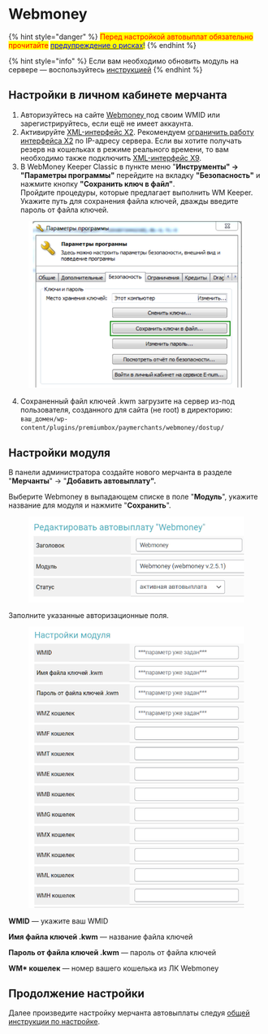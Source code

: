 # Webmoney

{% hint style="danger" %}
<mark style="color:red;">Перед настройкой автовыплат обязательно прочитайте</mark> [<mark style="color:blue;">предупреждение о рисках</mark>](https://premium.gitbook.io/main/osnovnye-nastroiki/merchanty-i-avtovyplaty/avtovyplaty/preduprezhdenie-o-riskakh)<mark style="color:blue;">!</mark>
{% endhint %}

{% hint style="info" %}
Если вам необходимо обновить модуль на сервере — воспользуйтесь [инструкцией](https://premium.gitbook.io/main/osnovnye-nastroiki/faq/obnovlenie-failov-skripta-na-servere/kak-obnovit-faily-na-servere#moduli-merchantov-i-avtovyplat)
{% endhint %}

## Настройки в личном кабинете мерчанта

1. Авторизуйтесь на сайте [Webmoney ](https://merchant.webmoney.ru/conf/default.asp)под своим WMID или зарегистрируйтесь, если ещё не имеет аккаунта.
2. Активируйте [XML-интерфейс Х2](https://wiki.webmoney.ru/projects/webmoney/wiki/interfeys_x2). Рекомендуем [ограничить работу интерфейса X2](https://security.webmoney.ru/) по IP-адресу сервера. Если вы хотите получать резерв на кошельках в режиме реального времени, то вам необходимо также подключить [XML-интерфейс Х9](https://wiki.webmoney.ru/projects/webmoney/wiki/interfeys_x9).
3. В WebMoney Keeper Classic в пункте меню "**Инструменты" → "Параметры программы"** перейдите на вкладку **"Безопасность"** и нажмите кнопку **"Сохранить ключ в файл"**.\
   Пройдите процедуры, которые предлагает выполнить WM Keeper. Укажите путь для сохранения файла ключей, дважды введите пароль от файла ключей.

<figure><img src="../../../.gitbook/assets/Screenshot_36 (2).png" alt=""><figcaption></figcaption></figure>

4. Сохраненный файл ключей .kwm загрузите на сервер из-под пользователя, созданного для сайта (не root) в директорию:\
   `ваш_домен/wp-content/plugins/premiumbox/paymerchants/webmoney/dostup/`

## Настройки модуля

В панели администратора создайте нового мерчанта в разделе "**Мерчанты**" -> "**Добавить автовыплату".**

Выберите Webmoney в выпадающем списке в поле "**Модуль**", укажите название для модуля и нажмите "**Сохранить**".

<figure><img src="../../../.gitbook/assets/image (1610).png" alt="" width="438"><figcaption></figcaption></figure>

Заполните указанные авторизационные поля.

<figure><img src="../../../.gitbook/assets/image (1611).png" alt="" width="447"><figcaption></figcaption></figure>

**WMID** — укажите ваш WMID

**Имя файла ключей .kwm** — название файла ключей

**Пароль от файла ключей .kwm** — пароль от файла ключей

**WM\* кошелек** — номер вашего кошелька из ЛК Webmoney

## Продолжение настройки

Далее произведите настройку мерчанта автовыплаты следуя [общей инструкции по настройке](https://premium.gitbook.io/rukovodstvo-polzovatelya/osnovnye-nastroiki/merchanty-i-avtovyplaty/avtovyplaty/obshie-nastroiki-merchantov-avtovyplat).
